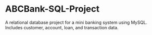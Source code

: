 # ABCBank-SQL-Project
A relational database project for a mini banking system using MySQL. Includes customer, account, loan, and transaction data.
